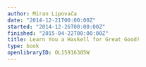 ```yaml
---
author: Miran Lipovača
date: "2014-12-21T00:00:00Z"
started: "2014-12-26T00:00:00Z"
finished: "2015-04-22T00:00:00Z"
title: Learn You a Haskell for Great Good!
type: book
openlibraryID: OL15916305W
---
```

